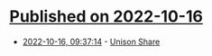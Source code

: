 # [Published on 2022-10-16](index.md)

* [2022-10-16, 09:37:14](https://lobste.rs/s/g5tkmk/unison_share) - [Unison Share](https://share.unison-lang.org)
